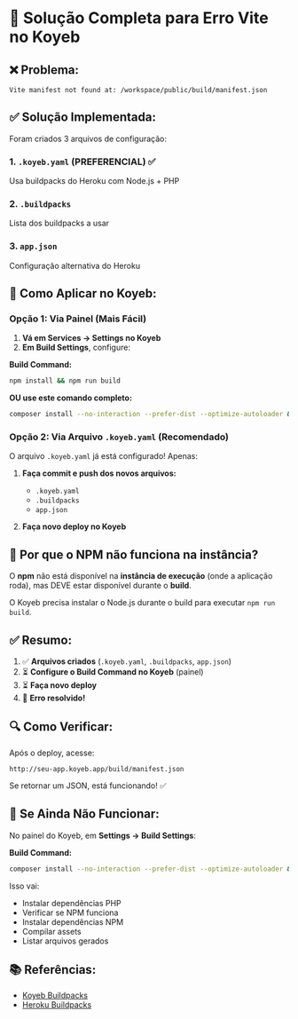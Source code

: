 # 🔧 Solução Completa para Erro Vite no Koyeb

## ❌ Problema:
```
Vite manifest not found at: /workspace/public/build/manifest.json
```

## ✅ Solução Implementada:

Foram criados 3 arquivos de configuração:

### 1. `.koyeb.yaml` (PREFERENCIAL) ✅
Usa buildpacks do Heroku com Node.js + PHP

### 2. `.buildpacks`
Lista dos buildpacks a usar

### 3. `app.json`
Configuração alternativa do Heroku

## 🚀 Como Aplicar no Koyeb:

### Opção 1: Via Painel (Mais Fácil)

1. **Vá em Services → Settings no Koyeb**
2. **Em Build Settings**, configure:

**Build Command:**
```bash
npm install && npm run build
```

**OU use este comando completo:**
```bash
composer install --no-interaction --prefer-dist --optimize-autoloader && npm install && npm run build && php artisan config:clear && php artisan view:clear && php artisan route:clear
```

### Opção 2: Via Arquivo `.koyeb.yaml` (Recomendado)

O arquivo `.koyeb.yaml` já está configurado! Apenas:

1. **Faça commit e push dos novos arquivos:**
   - `.koyeb.yaml`
   - `.buildpacks`
   - `app.json`

2. **Faça novo deploy no Koyeb**

## 📝 Por que o NPM não funciona na instância?

O **npm** não está disponível na **instância de execução** (onde a aplicação roda), mas DEVE estar disponível durante o **build**.

O Koyeb precisa instalar o Node.js durante o build para executar `npm run build`.

## ✅ Resumo:

1. ✅ **Arquivos criados** (`.koyeb.yaml`, `.buildpacks`, `app.json`)
2. ⏳ **Configure o Build Command no Koyeb** (painel)
3. ⏳ **Faça novo deploy**
4. 🎉 **Erro resolvido!**

## 🔍 Como Verificar:

Após o deploy, acesse:
```
http://seu-app.koyeb.app/build/manifest.json
```

Se retornar um JSON, está funcionando! ✅

## 🚨 Se Ainda Não Funcionar:

No painel do Koyeb, em **Settings → Build Settings**:

**Build Command:**
```bash
composer install --no-interaction --prefer-dist --optimize-autoloader && npm --version && npm install && npm run build && php artisan config:clear && php artisan view:clear && php artisan route:clear && ls -la public/build/
```

Isso vai:
- Instalar dependências PHP
- Verificar se NPM funciona
- Instalar dependências NPM
- Compilar assets
- Listar arquivos gerados

## 📚 Referências:

- [Koyeb Buildpacks](https://www.koyeb.com/docs/deploy/deploy-laravel)
- [Heroku Buildpacks](https://devcenter.heroku.com/articles/buildpacks)

